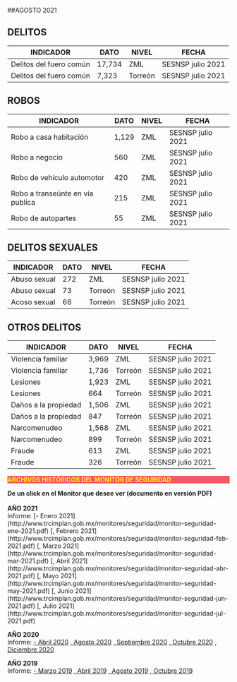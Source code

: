 
##AGOSTO 2021

## DELITOS
| INDICADOR                | DATO       | NIVEL     | FECHA            |
|--------------------------|------------|-----------|------------------|
| Delitos del fuero común  |17,734      | ZML       | SESNSP julio 2021|
| Delitos del fuero común  |7,323       | Torreón   | SESNSP julio 2021|

## ROBOS
| INDICADOR                         | DATO   | NIVEL    | FECHA            |
|-----------------------------------|--------|----------|------------------|
| Robo a casa habitación            |1,129   | ZML      | SESNSP julio 2021|
| Robo a negocio                    |560     | ZML      | SESNSP julio 2021|
| Robo de vehículo automotor        |420     | ZML      | SESNSP julio 2021|
| Robo a transeúnte en vía publica  |215     | ZML      | SESNSP julio 2021|
| Robo de autopartes                |55      | ZML      | SESNSP julio 2021|

## DELITOS SEXUALES
| INDICADOR       | DATO    | NIVEL     | FECHA             |
|-----------------|---------|-----------|-------------------|
| Abuso sexual    |272      | ZML       |  SESNSP julio 2021|
| Abuso sexual    |73       | Torreón   |  SESNSP julio 2021|
| Acoso sexual    |66       | Torreón   |  SESNSP julio 2021|

## OTROS DELITOS
| INDICADOR                         | DATO      | NIVEL     | FECHA                         |
|---------------------------------------|---------------|---------------|-------------------------------|
| Violencia familiar            |3,969      | ZML       |  SESNSP julio 2021        |
| Violencia familiar            |1,736      | Torreón   |  SESNSP julio 2021        |
| Lesiones                      |1,923      | ZML       |  SESNSP julio 2021        |
| Lesiones                      |664        | Torreón   |  SESNSP julio 2021        |
| Daños a la propiedad          |1,506      | ZML       |  SESNSP julio 2021        |
| Daños a la propiedad          |847        | Torreón   |  SESNSP julio 2021        |
| Narcomenudeo                  |1,568      | ZML       |  SESNSP julio 2021        |
| Narcomenudeo                  |899        | Torreón   |  SESNSP julio 2021        |
| Fraude                        |613        | ZML       |  SESNSP julio 2021        |
| Fraude                        |326        | Torreón   |  SESNSP julio 2021        |



<p style="background-color:#f95666;color:yellow;"><strong>ARCHIVOS HISTÓRICOS DEL MONITOR DE SEGURIDAD</strong></p>
<b> De un click en el Monitor que desee ver (documento en versión PDF)</b>
</br></br>
<b> AÑO 2021 </b>
</br>
Informe:
[- Enero 2021](http://www.trcimplan.gob.mx/monitores/seguridad/monitor-seguridad-ene-2021.pdf)
[, Febrero 2021](http://www.trcimplan.gob.mx/monitores/seguridad/monitor-seguridad-feb-2021.pdf)
[, Marzo 2021](http://www.trcimplan.gob.mx/monitores/seguridad/monitor-seguridad-mar-2021.pdf)
[, Abril 2021](http://www.trcimplan.gob.mx/monitores/seguridad/monitor-seguridad-abr-2021.pdf)
[, Mayo 2021](http://www.trcimplan.gob.mx/monitores/seguridad/monitor-seguridad-may-2021.pdf)
[, Junio 2021](http://www.trcimplan.gob.mx/monitores/seguridad/monitor-seguridad-jun-2021.pdf)
[, Julio 2021](http://www.trcimplan.gob.mx/monitores/seguridad/monitor-seguridad-jul-2021.pdf)
</br>

<b> AÑO 2020 </b>
</br>
Informe:
[- Abril 2020](http://www.trcimplan.gob.mx/monitores/seguridad/Monitor-Seguridad-abril-2020.pdf)
[, Agosto 2020](http://www.trcimplan.gob.mx/monitores/seguridad/Monitor-Seguridad-agosto-2020.pdf)
[, Septiembre 2020](http://www.trcimplan.gob.mx/monitores/seguridad/monitor-seguridad-sep-2020.pdf)
[, Octubre 2020](http://www.trcimplan.gob.mx/monitores/seguridad/monitor-seguridad-oct-2020.pdf)
[, Diciembre 2020](http://www.trcimplan.gob.mx/monitores/seguridad/monitor-seguridad-dic-2020.pdf)
</br>

<b> AÑO 2019 </b>
</br>
Informe:
[- Marzo 2019](http://www.trcimplan.gob.mx/monitores/seguridad/Monitor-seguridad-2018.pdf)
[, Abril 2019](http://www.trcimplan.gob.mx/monitores/seguridad/Monitor-Seguridad-abril-2019.pdf)
[, Agosto 2019](http://www.trcimplan.gob.mx/monitores/seguridad/Monitor-Seguridad-Agosto-2019.pdf)
[, Octubre 2019](http://www.trcimplan.gob.mx/monitores/seguridad/Monitor-Seguridad-Octubre-2019.pdf)

</br>
